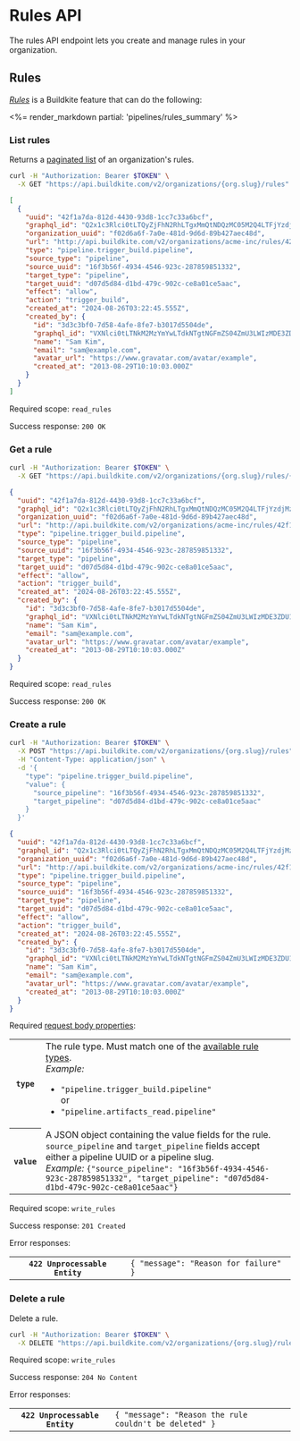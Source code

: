 # Rules API

The rules API endpoint lets you create and manage rules in your organization.

## Rules

[_Rules_](/docs/pipelines/rules) is a Buildkite feature that can do the following:

<%= render_markdown partial: 'pipelines/rules_summary' %>

### List rules

Returns a [paginated list](<%= paginated_resource_docs_url %>) of an organization's rules.

```bash
curl -H "Authorization: Bearer $TOKEN" \
  -X GET "https://api.buildkite.com/v2/organizations/{org.slug}/rules"
```

```json
[
  {
    "uuid": "42f1a7da-812d-4430-93d8-1cc7c33a6bcf",
    "graphql_id": "Q2x1c3Rlci0tLTQyZjFhN2RhLTgxMmQtNDQzMC05M2Q4LTFjYzdjMzNhNmJjZg==",
    "organization_uuid": "f02d6a6f-7a0e-481d-9d6d-89b427aec48d",
    "url": "http://api.buildkite.com/v2/organizations/acme-inc/rules/42f1a7da-812d-4430-93d8-1cc7c33a6bcf",
    "type": "pipeline.trigger_build.pipeline",
    "source_type": "pipeline",
    "source_uuid": "16f3b56f-4934-4546-923c-287859851332",
    "target_type": "pipeline",
    "target_uuid": "d07d5d84-d1bd-479c-902c-ce8a01ce5aac",
    "effect": "allow",
    "action": "trigger_build",
    "created_at": "2024-08-26T03:22:45.555Z",
    "created_by": {
      "id": "3d3c3bf0-7d58-4afe-8fe7-b3017d5504de",
      "graphql_id": "VXNlci0tLTNkM2MzYmYwLTdkNTgtNGFmZS04ZmU3LWIzMDE3ZDU1MDRkZQo=",
      "name": "Sam Kim",
      "email": "sam@example.com",
      "avatar_url": "https://www.gravatar.com/avatar/example",
      "created_at": "2013-08-29T10:10:03.000Z"
    }
  }
]
```

Required scope: `read_rules`

Success response: `200 OK`

### Get a rule

```bash
curl -H "Authorization: Bearer $TOKEN" \
  -X GET "https://api.buildkite.com/v2/organizations/{org.slug}/rules/{uuid}"
```

```json
{
  "uuid": "42f1a7da-812d-4430-93d8-1cc7c33a6bcf",
  "graphql_id": "Q2x1c3Rlci0tLTQyZjFhN2RhLTgxMmQtNDQzMC05M2Q4LTFjYzdjMzNhNmJjZg==",
  "organization_uuid": "f02d6a6f-7a0e-481d-9d6d-89b427aec48d",
  "url": "http://api.buildkite.com/v2/organizations/acme-inc/rules/42f1a7da-812d-4430-93d8-1cc7c33a6bcf",
  "type": "pipeline.trigger_build.pipeline",
  "source_type": "pipeline",
  "source_uuid": "16f3b56f-4934-4546-923c-287859851332",
  "target_type": "pipeline",
  "target_uuid": "d07d5d84-d1bd-479c-902c-ce8a01ce5aac",
  "effect": "allow",
  "action": "trigger_build",
  "created_at": "2024-08-26T03:22:45.555Z",
  "created_by": {
    "id": "3d3c3bf0-7d58-4afe-8fe7-b3017d5504de",
    "graphql_id": "VXNlci0tLTNkM2MzYmYwLTdkNTgtNGFmZS04ZmU3LWIzMDE3ZDU1MDRkZQo=",
    "name": "Sam Kim",
    "email": "sam@example.com",
    "avatar_url": "https://www.gravatar.com/avatar/example",
    "created_at": "2013-08-29T10:10:03.000Z"
  }
}
```

Required scope: `read_rules`

Success response: `200 OK`

### Create a rule

```bash
curl -H "Authorization: Bearer $TOKEN" \
  -X POST "https://api.buildkite.com/v2/organizations/{org.slug}/rules" \
  -H "Content-Type: application/json" \
  -d '{
    "type": "pipeline.trigger_build.pipeline",
    "value": {
      "source_pipeline": "16f3b56f-4934-4546-923c-287859851332",
      "target_pipeline": "d07d5d84-d1bd-479c-902c-ce8a01ce5aac"
    }
  }'
```

```json
{
  "uuid": "42f1a7da-812d-4430-93d8-1cc7c33a6bcf",
  "graphql_id": "Q2x1c3Rlci0tLTQyZjFhN2RhLTgxMmQtNDQzMC05M2Q4LTFjYzdjMzNhNmJjZg==",
  "organization_uuid": "f02d6a6f-7a0e-481d-9d6d-89b427aec48d",
  "url": "http://api.buildkite.com/v2/organizations/acme-inc/rules/42f1a7da-812d-4430-93d8-1cc7c33a6bcf",
  "type": "pipeline.trigger_build.pipeline",
  "source_type": "pipeline",
  "source_uuid": "16f3b56f-4934-4546-923c-287859851332",
  "target_type": "pipeline",
  "target_uuid": "d07d5d84-d1bd-479c-902c-ce8a01ce5aac",
  "effect": "allow",
  "action": "trigger_build",
  "created_at": "2024-08-26T03:22:45.555Z",
  "created_by": {
    "id": "3d3c3bf0-7d58-4afe-8fe7-b3017d5504de",
    "graphql_id": "VXNlci0tLTNkM2MzYmYwLTdkNTgtNGFmZS04ZmU3LWIzMDE3ZDU1MDRkZQo=",
    "name": "Sam Kim",
    "email": "sam@example.com",
    "avatar_url": "https://www.gravatar.com/avatar/example",
    "created_at": "2013-08-29T10:10:03.000Z"
  }
}
```

Required [request body properties](/docs/api#request-body-properties):

<table class="responsive-table">
<tbody>
  <tr>
    <th><code>type</code></th>
    <td>The rule type. Must match one of the <a href="/docs/pipelines/rules#rule-types">available rule types</a>.<br>
    <em>Example:</em>
      <ul>
        <li><code>"pipeline.trigger_build.pipeline"</code><br/>or</li>
        <li><code>"pipeline.artifacts_read.pipeline"</code></li>
    </td>
  </tr>
  <tr>
    <th><code>value</code></th>
    <td>A JSON object containing the value fields for the rule. <code>source_pipeline</code> and <code>target_pipeline</code> fields accept either a pipeline UUID or a pipeline slug.<br>
    <em>Example:</em> <code>{"source_pipeline": "16f3b56f-4934-4546-923c-287859851332", "target_pipeline": "d07d5d84-d1bd-479c-902c-ce8a01ce5aac"}</code></td>
  </tr>
</tbody>
</table>

Required scope: `write_rules`

Success response: `201 Created`

Error responses:

<table class="responsive-table">
<tbody>
  <tr><th><code>422 Unprocessable Entity</code></th><td><code>{ "message": "Reason for failure" }</code></td></tr>
</tbody>
</table>

### Delete a rule

Delete a rule.

```bash
curl -H "Authorization: Bearer $TOKEN" \
  -X DELETE "https://api.buildkite.com/v2/organizations/{org.slug}/rules/{uuid}"
```

Required scope: `write_rules`

Success response: `204 No Content`

Error responses:

<table class="responsive-table">
<tbody>
  <tr><th><code>422 Unprocessable Entity</code></th><td><code>{ "message": "Reason the rule couldn't be deleted" }</code></td></tr>
</tbody>
</table>

